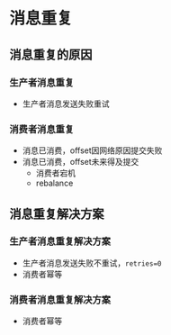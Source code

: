 # 消息重复

## 消息重复的原因

### 生产者消息重复

* 生产者消息发送失败重试

### 消费者消息重复

* 消息已消费，offset因网络原因提交失败
* 消息已消费，offset未来得及提交
  * 消费者宕机
  * rebalance

## 消息重复解决方案

### 生产者消息重复解决方案

* 生产者消息发送失败不重试，`retries=0`
* 消费者幂等

### 消费者消息重复解决方案

* 消费者幂等
